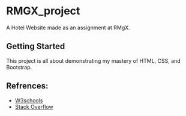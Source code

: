 # RMGX_project

A Hotel Website made as an assignment at RMgX.

## Getting Started

This project is all about demonstrating my mastery of HTML, CSS, and Bootstrap.

## Refrences:

* [W3schools](https://www.w3schools.com/)
* [Stack Overflow](https://stackoverflow.com/)
